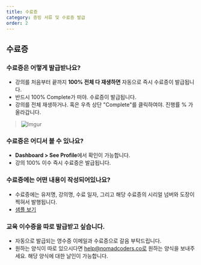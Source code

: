 ```yaml
---
title: 수료증
category: 증빙 서류 및 수료증 발급
order: 2
---
```


## 수료증

### 수료증은 어떻게 발급받나요?

- 강의를 처음부터 끝까지 **100% 전체 다 재생하면** 자동으로 즉시 수료증이 발급됩니다.
- 반드시 100% Complete가 떠야. 수료증이 발급됩니다.
- 강의를 전체 재생하거나. 혹은 우측 상단 "Complete"를 클릭하여야. 진행률 % 가 올라갑니다.
>![Imgur](https://i.ibb.co/7jvPw8f/1.png)

### 수료증은 어디서 볼 수 있나요?

- **Dashboard > See Profile**에서 확인이 가능합니다.
- 강의 100% 이수 즉시 수료증은 발급됩니다.

### 수료증에는 어떤 내용이 작성되어있나요?

- 수료증에는 유저명, 강의명, 수료 일자, 그리고 해당 수료증의 시리얼 넘버와 도장이 찍혀서 발행됩니다.
- [샘플 보기](https://nomadcoders.co/certs/33c47b8c-8d78-450e-b422-72b4eda36770)

### 교육 이수증을 따로 발급받고 싶습니다.

- 자동으로 발급되는 영수증 이메일과 수료증으로 갈음 부탁드립니다.
- 원하는 양식이 따로 있으시다면 help@nomadcoders.co로 원하는 양식을 보내주세요. 해당 양식에 대한 날인이 가능합니다.
